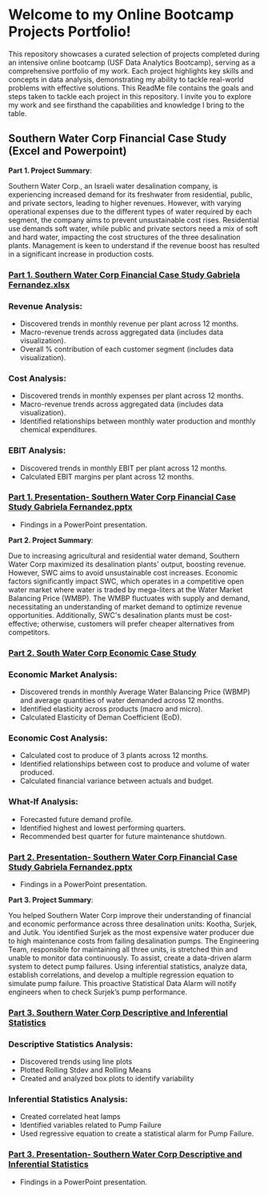 # Welcome to my Online Bootcamp Projects Portfolio! 
This repository showcases a curated selection of projects completed during an intensive online bootcamp (USF Data Analytics Bootcamp), serving as a comprehensive portfolio of my work. Each project highlights key skills and concepts in data analysis, demonstrating my ability to tackle real-world problems with effective solutions. This ReadMe file contains the goals and steps taken to tackle each project in this repository. I invite you to explore my work and see firsthand the capabilities and knowledge I bring to the table.

## Southern Water Corp Financial Case Study (Excel and Powerpoint) 
**Part 1. Project Summary**: 

Southern Water Corp., an Israeli water desalination company, is experiencing increased demand for its freshwater from residential, public, and private sectors, leading to higher revenues. However, with varying operational expenses due to the different types of water required by each segment, the company aims to prevent unsustainable cost rises. Residential use demands soft water, while public and private sectors need a mix of soft and hard water, impacting the cost structures of the three desalination plants. Management is keen to understand if the revenue boost has resulted in a significant increase in production costs.

### [Part 1. Southern Water Corp Financial Case Study Gabriela Fernandez.xlsx](https://github.com/Gabriela-Fernandez-97/Data-Analytics-Projects/blob/main/Southern%20Water%20Corp%20Financial%20Case%20Study/Part%201.%20Southern%20Water%20Corp%20Financial%20Case%20Study%20Gabriela%20Fernandez.xlsx)

### Revenue Analysis: 
- Discovered trends in monthly revenue per plant across 12 months. 
- Macro-revenue trends across aggregated data (includes data visualization).
- Overall % contribution of each customer segment (includes data visualization).

### Cost Analysis:
- Discovered trends in monthly expenses per plant across 12 months.
- Macro-revenue trends across aggregated data (includes data visualization).
- Identified relationships between monthly water production and monthly chemical expenditures.

### EBIT Analysis: 
- Discovered trends in monthly EBIT per plant across 12 months. 
- Calculated EBIT margins per plant across 12 months. 

### [Part 1. Presentation- Southern Water Corp Financial Case Study Gabriela Fernandez.pptx](https://github.com/Gabriela-Fernandez-97/Data-Analytics-Projects/blob/main/Southern%20Water%20Corp%20Financial%20Case%20Study/Part%201.%20Presentation-%20Southern%20Water%20Corp%20Financial%20Case%20Study%20Gabriela%20Fernandez.pptx)
- Findings in a PowerPoint presentation.

**Part 2. Project Summary**: 

Due to increasing agricultural and residential water demand, Southern Water Corp maximized its desalination plants' output, boosting revenue. However, SWC aims to avoid unsustainable cost increases. Economic factors significantly impact SWC, which operates in a competitive open water market where water is traded by mega-liters at the Water Market Balancing Price (WMBP). The WMBP fluctuates with supply and demand, necessitating an understanding of market demand to optimize revenue opportunities. Additionally, SWC's desalination plants must be cost-effective; otherwise, customers will prefer cheaper alternatives from competitors.

### [Part 2. South Water Corp Economic Case Study](https://github.com/Gabriela-Fernandez-97/Data-Analytics-Projects/blob/main/Southern%20Water%20Corp%20Financial%20Case%20Study/Part%202.%20Southern%20Water%20Corp%20Economics%20Case%20Study.xlsx)

### Economic Market Analysis:
- Discovered trends in monthly Average Water Balancing Price (WBMP) and average quantities of water demanded across 12 months. 
- Identified elasticity across products (macro and micro).
- Calculated Elasticity of Deman Coefficient (EoD).

### Economic Cost Analysis:
- Calculated cost to produce of 3 plants across 12 months. 
- Identified relationships between cost to produce and volume of water produced. 
- Calculated financial variance between actuals and budget.  

### What-If Analysis:
- Forecasted future demand profile.
- Identified highest and lowest performing quarters. 
- Recommended best quarter for future maintenance shutdown. 

### [Part 2. Presentation- Southern Water Corp Financial Case Study Gabriela Fernandez.pptx](https://github.com/Gabriela-Fernandez-97/Data-Analytics-Projects/blob/main/Southern%20Water%20Corp%20Financial%20Case%20Study/Part%202.%20Presentation%20Southern%20Water%20Corp%20Economics.pptx)
- Findings in a PowerPoint presentation.

**Part 3. Project Summary**:

You helped Southern Water Corp improve their understanding of financial and economic performance across three desalination units: Kootha, Surjek, and Jutik. You identified Surjek as the most expensive water producer due to high maintenance costs from failing desalination pumps. The Engineering Team, responsible for maintaining all three units, is stretched thin and unable to monitor data continuously. To assist, create a data-driven alarm system to detect pump failures. Using inferential statistics, analyze data, establish correlations, and develop a multiple regression equation to simulate pump failure. This proactive Statistical Data Alarm will notify engineers when to check Surjek’s pump performance.

### [Part 3. Southern Water Corp Descriptive and Inferential Statistics](https://github.com/Gabriela-Fernandez-97/Data-Analytics-Projects/blob/main/Southern%20Water%20Corp%20Financial%20Case%20Study/Part%203.%20Southern%20Water%20Corp%20Descriptive%20and%20Inferential%20Statistics.xlsx)

### Descriptive Statistics Analysis:
- Discovered trends using line plots
- Plotted Rolling Stdev and Rolling Means
- Created and analyzed box plots to identify variability
  
### Inferential Statistics Analysis:
- Created correlated heat lamps
- Identified variables related to Pump Failure
- Used regressive equation to create a statistical alarm for Pump Failure. 

### [Part 3. Presentation- Southern Water Corp Descriptive and Inferential Statistics](https://github.com/Gabriela-Fernandez-97/Data-Analytics-Projects/blob/main/Southern%20Water%20Corp%20Financial%20Case%20Study/Part%203.%20Presentation-%20Southern%20Water%20Corp%20Descriptive%20and%20Inferential%20Statisitcs.pptx)
- Findings in a PowerPoint presentation.
